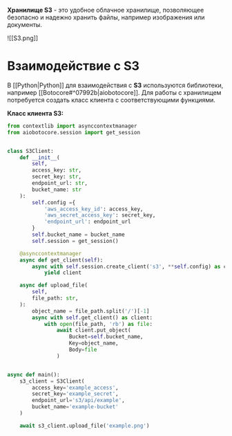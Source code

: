 **Хранилище S3** - это удобное облачное хранилище, позволяющее безопасно и надежно хранить файлы, например изображения или документы.

![[S3.png]]

# Взаимодействие с S3

В [[Python|Python]] для взаимодействия с **S3** используются библиотеки, например [[Botocore#^07992b|aiobotocore]]. Для работы с хранилищем потребуется создать класс клиента с соответствующими функциями.

**Класс клиента S3:**

```Python
from contextlib import asynccontextmanager
from aiobotocore.session import get_session


class S3Client:
	def __init__(
		self, 
		access_key: str,
		secret_key: str,
		endpoint_url: str,
		bucket_name: str
	):
		self.config ={
			'aws_access_key_id': access_key,
			'aws_secret_access_key': secret_key,
			'endpoint_url': endpoint_url
		}
		self.bucket_name = bucket_name
		self.session = get_session()

	@asynccontextmanager
	async def get_client(self):
		async with self.session.create_client('s3', **self.config) as client:
			yield client

	async def upload_file(
		self,
		file_path: str,
	):
		object_name = file_path.split('/')[-1]
		async with self.get_client() as client:
			with open(file_path, 'rb') as file:
				await client.put_object(
					Bucket=self.bucket_name,
					Key=object_name,
					Body=file
				)


async def main():
	s3_client = S3Client(
		access_key='example_access',
		secret_key='example_secret',
		endpoint_url='s3/api/example',
		bucket_name='example-bucket'
	)

	await s3_client.upload_file('example.png')
```